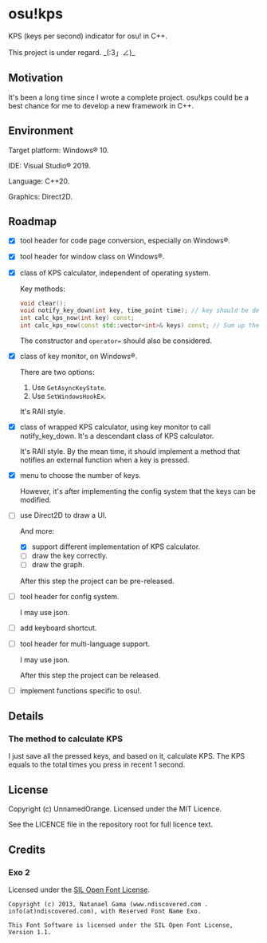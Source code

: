 # osu!kps

KPS (keys per second) indicator for osu! in C++.

This project is under regard. \_(:3」∠)\_

## Motivation

It's been a long time since I wrote a complete project. osu!kps could be a best chance for me to develop a new framework in C++.

## Environment

Target platform: Windows® 10.

IDE: Visual Studio® 2019.

Language: C++20.

Graphics: Direct2D.

## Roadmap

- [x] tool header for code page conversion, especially on Windows®.

- [x] tool header for window class on Windows®.

- [x] class of KPS calculator, independent of operating system.

  Key methods:

  ```cpp
  void clear();
  void notify_key_down(int key, time_point time); // key should be defined in this header, and should be compatible with those in Windows. Whether this method should be PostMessage-like is under consideration.
  int calc_kps_now(int key) const;
  int calc_kps_now(const std::vector<int>& keys) const; // Sum up the kps. This should be quick.
  ```
  
  The constructor and `operator=` should also be considered.
  
- [x] class of key monitor, on Windows®.

  There are two options:

  1. Use `GetAsyncKeyState`.
  2. Use `SetWindowsHookEx`.

  It's RAII style.

- [x] class of wrapped KPS calculator, using key monitor to call notify_key_down. It's a descendant class of KPS calculator.

  It's RAII style. By the mean time, it should implement a method that notifies an external function when a key is pressed.

- [x] menu to choose the number of keys.

  However, it's after implementing the config system that the keys can be modified.

- [ ] use Direct2D to draw a UI.

  And more:

  - [x] support different implementation of KPS calculator.
  - [ ] draw the key correctly.
  - [ ] draw the graph.

  After this step the project can be pre-released.

- [ ] tool header for config system.

  I may use json.

- [ ] add keyboard shortcut.

- [ ] tool header for multi-language support.

  I may use json.

  After this step the project can be released.

- [ ] implement functions specific to osu!.

## Details

### The method to calculate KPS

I just save all the pressed keys, and based on it, calculate KPS. The KPS equals to the total times you press in recent 1 second.  

## License

Copyright (c) UnnamedOrange. Licensed under the MIT Licence.

See the LICENCE file in the repository root for full licence text.

## Credits

### Exo 2

Licensed under the [SIL Open Font License](https://www.fontsquirrel.com/license/exo-2).

```
Copyright (c) 2013, Natanael Gama (www.ndiscovered.com . info(at)ndiscovered.com), with Reserved Font Name Exo.

This Font Software is licensed under the SIL Open Font License, Version 1.1.
```